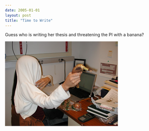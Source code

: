 ```yaml
---
date: 2005-01-01
layout: post
title: "Time to Write"
---
```


Guess who is writing her thesis and threatening the PI with a banana?

![Ingrid](/assets/img/IngridThesis.jpg)